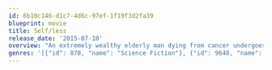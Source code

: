 ```yaml
---
id: 6b10c146-d1c7-4d6c-97ef-1f19f3d2fa39
blueprint: movie
title: Self/less
release_date: '2015-07-10'
overview: "An extremely wealthy elderly man dying from cancer undergoes a radical medical procedure that transfers his consciousness to the body of a healthy young man but everything may not be as good as it seems when he starts to uncover the mystery of the body's origins and the secret organization that will kill to keep its secrets."
genres: '[{"id": 878, "name": "Science Fiction"}, {"id": 9648, "name": "Mystery"}, {"id": 53, "name": "Thriller"}]'
---
```

